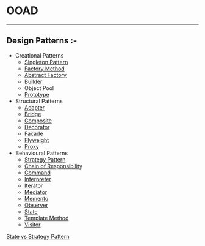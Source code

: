 # OOAD
***
## Design Patterns :-
-	Creational Patterns
	-	[Singleton Pattern](SingletonDesignPattern.md)
	-	[Factory Method](FactoryDesignPattern.md)
	-	[Abstract Factory](AbstractFactoryDesignPattern.md)
	-	[Builder](BuilderDesignPattern.md)
	-	Object Pool
	-	[Prototype](PrototypeDesignPattern.md)
-	Structural Patterns
	-	[Adapter](AdapterDesignPattern.md)
	-	[Bridge](BridgeDesignPattern.md)
	-	[Composite](CompositeDesignPattern.md)
	-	[Decorator](DecoratorDesignPattern.md)
	-	[Facade](FacadeDesignPattern.md)
	-	[Flyweight](FlyweightDesignPattern.md)
	-	[Proxy](ProxyDesignPattern.md)
-	Behavioural Patterns
	-	[Strategy Pattern](StrategyDesignPattern.md)
	-	[Chain of Responsibility](ChainOfResponsibilityDesignPattern.md)
	-	[Command](CommandDesignPattern.md)
	-	[Interpreter](InterpreterDesignPattern.md)
	-	[Iterator](IteratorDesignPattern.md)
	-	[Mediator](MediatorDesignPattern.md)
	-	[Memento](MementoDesignPattern.md)
	-	[Observer](ObserverDesignPattern)
	-	[State](StateDesignPattern.md)
	-	[Template Method](TemplateDesignPattern.md)
	-	[Visitor](VisitorDesignPattern.md)

[State vs Strategy Pattern](StateVsStrategy.md)